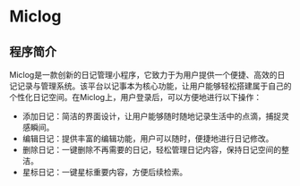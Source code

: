 # Miclog
## 程序简介
Miclog是一款创新的日记管理小程序，它致力于为用户提供一个便捷、高效的日记记录与管理系统。该平台以记事本为核心功能，让用户能够轻松搭建属于自己的个性化日记空间。在Miclog上，用户登录后，可以方便地进行以下操作：

* 添加日记：简洁的界面设计，让用户能够随时随地记录生活中的点滴，捕捉灵感瞬间。
* 编辑日记：提供丰富的编辑功能，用户可以随时，便捷地进行日记修改。
* 删除日记：一键删除不再需要的日记，轻松管理日记内容，保持日记空间的整洁。
* 星标日记：一键星标重要内容，方便后续检索。
